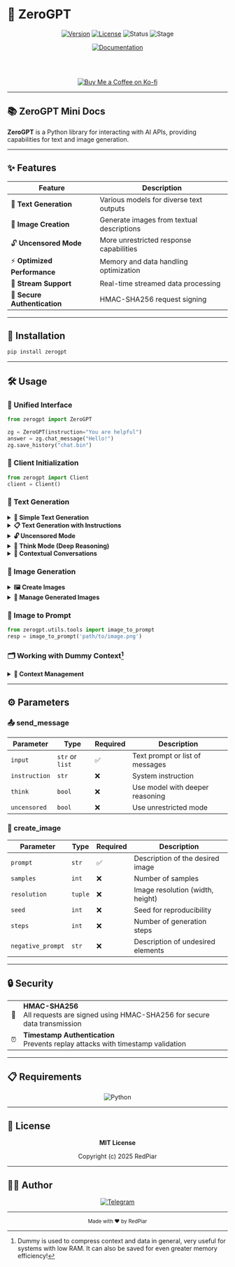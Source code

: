 # 🤖 ZeroGPT

<div align="center">

[![Version](https://img.shields.io/badge/version-1.3.0-blue.svg?style=for-the-badge)](https://github.com/username/project/releases)
[![License](https://img.shields.io/badge/license-MIT-green.svg?style=for-the-badge)](LICENSE)
![Status](https://img.shields.io/badge/status-active-success.svg?style=for-the-badge)
![Stage](https://img.shields.io/badge/stage-alpha-red.svg?style=for-the-badge)

<a href="https://red-3.gitbook.io/zerogpt/">
  <img src="https://img.shields.io/badge/docs-ZeroGPT-blue?style=for-the-badge&logo=gitbook" alt="Documentation">
</a>

<br><br>

<a href="https://ko-fi.com/redpiar" target="_blank">
  <img src="https://ko-fi.com/img/githubbutton_sm.svg" alt="Buy Me a Coffee on Ko-fi" />
</a>

</div>

---

## 📚 ZeroGPT Mini Docs

**ZeroGPT** is a Python library for interacting with AI APIs, providing capabilities for text and image generation.

---

## ✨ Features

<div align="center">

| Feature | Description |
|---------|-------------|
| 💬 **Text Generation** | Various models for diverse text outputs |
| 🎨 **Image Creation** | Generate images from textual descriptions |
| 🔓 **Uncensored Mode** | More unrestricted response capabilities |
| ⚡ **Optimized Performance** | Memory and data handling optimization |
| 📡 **Stream Support** | Real-time streamed data processing |
| 🔐 **Secure Authentication** | HMAC-SHA256 request signing |

</div>

---

## 🚀 Installation

```bash
pip install zerogpt
```

---

## 🛠️ Usage

### 🧩 Unified Interface

```python
from zerogpt import ZeroGPT

zg = ZeroGPT(instruction="You are helpful")
answer = zg.chat_message("Hello!")
zg.save_history("chat.bin")
```

### 🔧 Client Initialization

```python
from zerogpt import Client
client = Client()
```

### 💬 Text Generation

<details>
<summary><b>📝 Simple Text Generation</b></summary>

```python
# Simple request
response = client.send_message("Hi, how are you?")
```

</details>

<details>
<summary><b>📋 Text Generation with Instructions</b></summary>

```python
# Request with instruction
response = client.send_message(
    "Tell me about space",
    instruction="You are an astronomy expert"
)
```

</details>

<details>
<summary><b>🔓 Uncensored Mode</b></summary>

```python
# Using "uncensored" mode
response = client.send_message(
    "Explain a complex topic",
    uncensored=True
)
```

</details>

<details>
<summary><b>🧠 Think Mode (Deep Reasoning)</b></summary>

```python
# Using "think" mode (deeper reasoning)
response = client.send_message(
    "Solve a difficult math problem",
    think=True
)
```

</details>

<details>
<summary><b>💭 Contextual Conversations</b></summary>

```python
# With context
messages=[
    {"role": "user", "content": "Hi"},
    {"role": "assistant", "content": "Hello!"}
]
response = client.send_message(
    messages,
    think=True
)
```

</details>

### 🎨 Image Generation

<details>
<summary><b>🖼️ Create Images</b></summary>

```python
# Create image
result = client.create_image(
    prompt="anime neko girl",
    samples=1,
    resolution=(768, 512),
    seed=-1,
    steps=50
)
```

</details>

<details>
<summary><b>💾 Manage Generated Images</b></summary>

```python
# Get generated image
image = client.get_image(result['data']['request_id'])

# Save image
image.download(['path/to/save/image.png'])

# View image
image.open()
```

</details>

### 🔄 Image to Prompt

```python
from zerogpt.utils.tools import image_to_prompt
resp = image_to_prompt('path/to/image.png')
```

### 🗂️ Working with Dummy Context[^1]

<details>
<summary><b>💾 Context Management</b></summary>

```python
from zerogpt.utils.prompt import Dummy

# Create context
dummy = Dummy()
dummy.create(messages=[
    {"role": "user", "content": "Hi"},
    {"role": "assistant", "content": "Hello!"}
])

# Also possible for image generation
dummy = Dummy()
dummy.create(prompt='neko girl', steps=100)

# Save context
dummy.save("context.bin")

# Load context
dummy.load("context.bin")

# Use instead of messages:
# client.send_message(dummy)
# or
# client.create_image(dummy)
```

</details>

---

## ⚙️ Parameters

### 📤 send_message

| Parameter | Type | Required | Description |
|-----------|------|----------|-------------|
| `input` | `str` or `list` | ✅ | Text prompt or list of messages |
| `instruction` | `str` | ❌ | System instruction |
| `think` | `bool` | ❌ | Use model with deeper reasoning |
| `uncensored` | `bool` | ❌ | Use unrestricted mode |

### 🎨 create_image

| Parameter | Type | Required | Description |
|-----------|------|----------|-------------|
| `prompt` | `str` | ✅ | Description of the desired image |
| `samples` | `int` | ❌ | Number of samples |
| `resolution` | `tuple` | ❌ | Image resolution (width, height) |
| `seed` | `int` | ❌ | Seed for reproducibility |
| `steps` | `int` | ❌ | Number of generation steps |
| `negative_prompt` | `str` | ❌ | Description of undesired elements |

---

## 🔒 Security

<div align="center">
<table>
<tr>
<td align="center">🔐</td>
<td><b>HMAC-SHA256</b><br>All requests are signed using HMAC-SHA256 for secure data transmission</td>
</tr>
<tr>
<td align="center">⏰</td>
<td><b>Timestamp Authentication</b><br>Prevents replay attacks with timestamp validation</td>
</tr>
</table>
</div>

---

## 📋 Requirements

<div align="center">

![Python](https://img.shields.io/badge/Python-3.8+-blue?style=for-the-badge&logo=python&logoColor=white)

</div>

---

## 📄 License

<div align="center">

**MIT License**

Copyright (c) 2025 RedPiar

</div>

---

## 👨‍💻 Author

<div align="center">

[![Telegram](https://img.shields.io/badge/Telegram-RedPiar-blue?style=for-the-badge&logo=telegram)](https://t.me/RedPiar)

</div>

---

<div align="center">
<sub>Made with ❤️ by RedPiar</sub>
</div>

[^1]: Dummy is used to compress context and data in general, very useful for systems with low RAM. It can also be saved for even greater memory efficiency!

